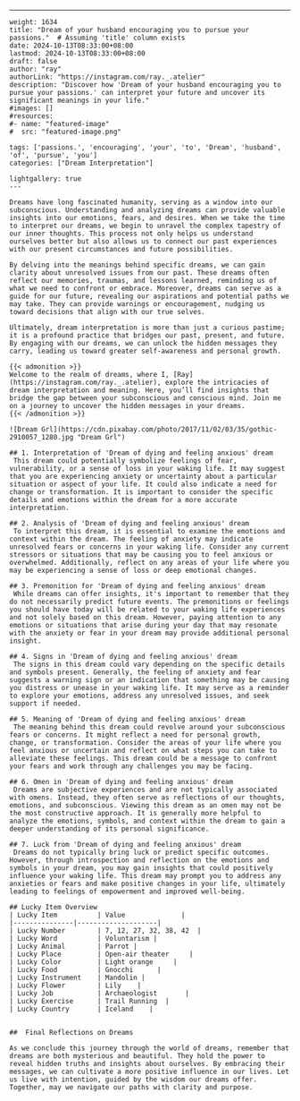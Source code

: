 ---
    weight: 1634
    title: "Dream of your husband encouraging you to pursue your passions."  # Assuming 'title' column exists
    date: 2024-10-13T08:33:00+08:00
    lastmod: 2024-10-13T08:33:00+08:00
    draft: false
    author: "ray"
    authorLink: "https://instagram.com/ray._.atelier"
    description: "Discover how 'Dream of your husband encouraging you to pursue your passions.' can interpret your future and uncover its significant meanings in your life."
    #images: []
    #resources:
    #- name: "featured-image"
    #  src: "featured-image.png"
    
    tags: ['passions.', 'encouraging', 'your', 'to', 'Dream', 'husband', 'of', 'pursue', 'you']
    categories: ["Dream Interpretation"]
    
    lightgallery: true
    ---
    
    Dreams have long fascinated humanity, serving as a window into our subconscious. Understanding and analyzing dreams can provide valuable insights into our emotions, fears, and desires. When we take the time to interpret our dreams, we begin to unravel the complex tapestry of our inner thoughts. This process not only helps us understand ourselves better but also allows us to connect our past experiences with our present circumstances and future possibilities.
    
    By delving into the meanings behind specific dreams, we can gain clarity about unresolved issues from our past. These dreams often reflect our memories, traumas, and lessons learned, reminding us of what we need to confront or embrace. Moreover, dreams can serve as a guide for our future, revealing our aspirations and potential paths we may take. They can provide warnings or encouragement, nudging us toward decisions that align with our true selves.
    
    Ultimately, dream interpretation is more than just a curious pastime; it is a profound practice that bridges our past, present, and future. By engaging with our dreams, we can unlock the hidden messages they carry, leading us toward greater self-awareness and personal growth.
    
    {{< admonition >}}
    Welcome to the realm of dreams, where I, [Ray](https://instagram.com/ray._.atelier), explore the intricacies of dream interpretation and meaning. Here, you’ll find insights that bridge the gap between your subconscious and conscious mind. Join me on a journey to uncover the hidden messages in your dreams.
    {{< /admonition >}}
    
    ![Dream Grl](https://cdn.pixabay.com/photo/2017/11/02/03/35/gothic-2910057_1280.jpg "Dream Grl")
    
    ## 1. Interpretation of 'Dream of dying and feeling anxious' dream
     This dream could potentially symbolize feelings of fear, vulnerability, or a sense of loss in your waking life. It may suggest that you are experiencing anxiety or uncertainty about a particular situation or aspect of your life. It could also indicate a need for change or transformation. It is important to consider the specific details and emotions within the dream for a more accurate interpretation.
    
    ## 2. Analysis of 'Dream of dying and feeling anxious' dream
     To interpret this dream, it is essential to examine the emotions and context within the dream. The feeling of anxiety may indicate unresolved fears or concerns in your waking life. Consider any current stressors or situations that may be causing you to feel anxious or overwhelmed. Additionally, reflect on any areas of your life where you may be experiencing a sense of loss or deep emotional changes.
    
    ## 3. Premonition for 'Dream of dying and feeling anxious' dream
     While dreams can offer insights, it's important to remember that they do not necessarily predict future events. The premonitions or feelings you should have today will be related to your waking life experiences and not solely based on this dream. However, paying attention to any emotions or situations that arise during your day that may resonate with the anxiety or fear in your dream may provide additional personal insight.
    
    ## 4. Signs in 'Dream of dying and feeling anxious' dream
     The signs in this dream could vary depending on the specific details and symbols present. Generally, the feeling of anxiety and fear suggests a warning sign or an indication that something may be causing you distress or unease in your waking life. It may serve as a reminder to explore your emotions, address any unresolved issues, and seek support if needed.
    
    ## 5. Meaning of 'Dream of dying and feeling anxious' dream
     The meaning behind this dream could revolve around your subconscious fears or concerns. It might reflect a need for personal growth, change, or transformation. Consider the areas of your life where you feel anxious or uncertain and reflect on what steps you can take to alleviate these feelings. This dream could be a message to confront your fears and work through any challenges you may be facing.
    
    ## 6. Omen in 'Dream of dying and feeling anxious' dream
     Dreams are subjective experiences and are not typically associated with omens. Instead, they often serve as reflections of our thoughts, emotions, and subconscious. Viewing this dream as an omen may not be the most constructive approach. It is generally more helpful to analyze the emotions, symbols, and context within the dream to gain a deeper understanding of its personal significance.
    
    ## 7. Luck from 'Dream of dying and feeling anxious' dream
     Dreams do not typically bring luck or predict specific outcomes. However, through introspection and reflection on the emotions and symbols in your dream, you may gain insights that could positively influence your waking life. This dream may prompt you to address any anxieties or fears and make positive changes in your life, ultimately leading to feelings of empowerment and improved well-being.
    
    ## Lucky Item Overview
    | Lucky Item          | Value              |
    |---------------|--------------------|
    | Lucky Number        | 7, 12, 27, 32, 38, 42  |
    | Lucky Word          | Voluntarism |
    | Lucky Animal        | Parrot |
    | Lucky Place         | Open-air theater     |
    | Lucky Color         | Light orange     |
    | Lucky Food          | Gnocchi      |
    | Lucky Instrument    | Mandolin |
    | Lucky Flower        | Lily    |
    | Lucky Job           | Archaeologist       |
    | Lucky Exercise      | Trail Running  |
    | Lucky Country       | Iceland    |
    
    
    ##  Final Reflections on Dreams
    
    As we conclude this journey through the world of dreams, remember that dreams are both mysterious and beautiful. They hold the power to reveal hidden truths and insights about ourselves. By embracing their messages, we can cultivate a more positive influence in our lives. Let us live with intention, guided by the wisdom our dreams offer. Together, may we navigate our paths with clarity and purpose.
    